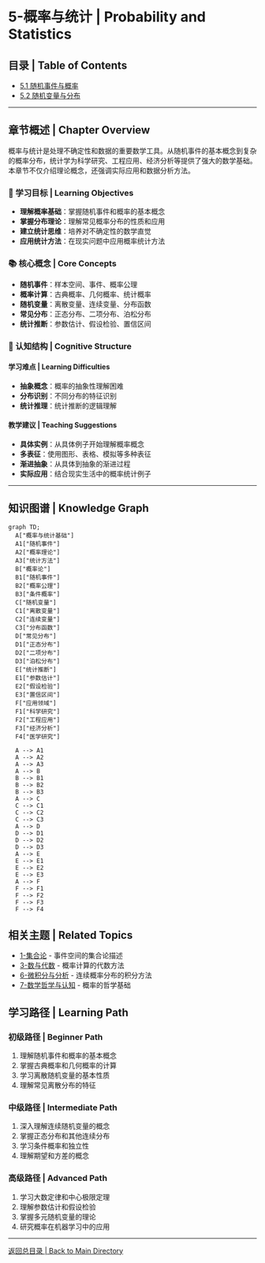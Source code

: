 # 5-概率与统计 | Probability and Statistics

## 目录 | Table of Contents

- [5.1 随机事件与概率](./5.1-随机事件与概率.md)
- [5.2 随机变量与分布](./5.2-随机变量与分布.md)

---

## 章节概述 | Chapter Overview

概率与统计是处理不确定性和数据的重要数学工具。从随机事件的基本概念到复杂的概率分布，统计学为科学研究、工程应用、经济分析等提供了强大的数学基础。本章节不仅介绍理论概念，还强调实际应用和数据分析方法。

### 🎯 学习目标 | Learning Objectives

- **理解概率基础**：掌握随机事件和概率的基本概念
- **掌握分布理论**：理解常见概率分布的性质和应用
- **建立统计思维**：培养对不确定性的数学直觉
- **应用统计方法**：在现实问题中应用概率统计方法

### 📚 核心概念 | Core Concepts

- **随机事件**：样本空间、事件、概率公理
- **概率计算**：古典概率、几何概率、统计概率
- **随机变量**：离散变量、连续变量、分布函数
- **常见分布**：正态分布、二项分布、泊松分布
- **统计推断**：参数估计、假设检验、置信区间

### 🧠 认知结构 | Cognitive Structure

#### 学习难点 | Learning Difficulties

- **抽象概念**：概率的抽象性理解困难
- **分布识别**：不同分布的特征识别
- **统计推理**：统计推断的逻辑理解

#### 教学建议 | Teaching Suggestions

- **具体实例**：从具体例子开始理解概率概念
- **多表征**：使用图形、表格、模拟等多种表征
- **渐进抽象**：从具体到抽象的渐进过程
- **实际应用**：结合现实生活中的概率统计例子

---

## 知识图谱 | Knowledge Graph

```mermaid
graph TD;
  A["概率与统计基础"]
  A1["随机事件"]
  A2["概率理论"]
  A3["统计方法"]
  B["概率论"]
  B1["随机事件"]
  B2["概率公理"]
  B3["条件概率"]
  C["随机变量"]
  C1["离散变量"]
  C2["连续变量"]
  C3["分布函数"]
  D["常见分布"]
  D1["正态分布"]
  D2["二项分布"]
  D3["泊松分布"]
  E["统计推断"]
  E1["参数估计"]
  E2["假设检验"]
  E3["置信区间"]
  F["应用领域"]
  F1["科学研究"]
  F2["工程应用"]
  F3["经济分析"]
  F4["医学研究"]
  
  A --> A1
  A --> A2
  A --> A3
  A --> B
  B --> B1
  B --> B2
  B --> B3
  A --> C
  C --> C1
  C --> C2
  C --> C3
  A --> D
  D --> D1
  D --> D2
  D --> D3
  A --> E
  E --> E1
  E --> E2
  E --> E3
  A --> F
  F --> F1
  F --> F2
  F --> F3
  F --> F4
```

## 相关主题 | Related Topics

- [1-集合论](../1-集合论/README.md) - 事件空间的集合论描述
- [3-数与代数](../3-数与代数/README.md) - 概率计算的代数方法
- [6-微积分与分析](../6-微积分与分析/README.md) - 连续概率分布的积分方法
- [7-数学哲学与认知](../7-数学哲学与认知/README.md) - 概率的哲学基础

## 学习路径 | Learning Path

### 初级路径 | Beginner Path

1. 理解随机事件和概率的基本概念
2. 掌握古典概率和几何概率的计算
3. 学习离散随机变量的基本性质
4. 理解常见离散分布的特征

### 中级路径 | Intermediate Path

1. 深入理解连续随机变量的概念
2. 掌握正态分布和其他连续分布
3. 学习条件概率和独立性
4. 理解期望和方差的概念

### 高级路径 | Advanced Path

1. 学习大数定律和中心极限定理
2. 理解参数估计和假设检验
3. 掌握多元随机变量的理论
4. 研究概率在机器学习中的应用

---

[返回总目录 | Back to Main Directory](../README.md)
